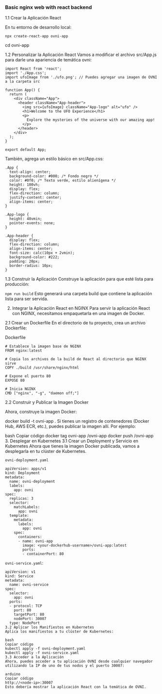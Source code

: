 ### Basic nginx web with react backend

1.1 Crear la Aplicación React

En tu entorno de desarrollo local:

`npx create-react-app ovni-app`

cd ovni-app

1.2 Personalizar la Aplicación React
Vamos a modificar el archivo src/App.js para darle una apariencia de temática ovni:

```
import React from 'react';
import './App.css';
import ufoImage from './ufo.png'; // Puedes agregar una imagen de OVNI a la carpeta src

function App() {
  return (
    <div className="App">
      <header className="App-header">
        <img src={ufoImage} className="App-logo" alt="ufo" />
        <h1>Welcome to the UFO Experience</h1>
        <p>
          Explore the mysteries of the universe with our amazing app!
        </p>
      </header>
    </div>
  );
}

export default App;
```

También, agrega un estilo básico en src/App.css:

```
.App {
  text-align: center;
  background-color: #000; /* Fondo negro */
  color: #0f0; /* Texto verde, estilo alienígena */
  height: 100vh;
  display: flex;
  flex-direction: column;
  justify-content: center;
  align-items: center;
}

.App-logo {
  height: 40vmin;
  pointer-events: none;
}

.App-header {
  display: flex;
  flex-direction: column;
  align-items: center;
  font-size: calc(10px + 2vmin);
  background-color: #222;
  padding: 20px;
  border-radius: 10px;
}
```

1.3 Construir la Aplicación
Construye la aplicación para que esté lista para producción:

`npm run build`
Esto generará una carpeta build que contiene la aplicación lista para ser servida.

2. Integrar la Aplicación React en NGINX
   Para servir la aplicación React con NGINX, necesitamos empaquetarla en una imagen de Docker.

2.1 Crear un Dockerfile
En el directorio de tu proyecto, crea un archivo Dockerfile:

Dockerfile

```
# Establece la imagen base de NGINX
FROM nginx:latest

# Copia los archivos de la build de React al directorio que NGINX sirve
COPY ./build /usr/share/nginx/html

# Expone el puerto 80
EXPOSE 80

# Inicia NGINX
CMD ["nginx", "-g", "daemon off;"]
```

2.2 Construir y Publicar la Imagen Docker

Ahora, construye la imagen Docker:

docker build -t ovni-app .
Si tienes un registro de contenedores (Docker Hub, AWS ECR, etc.), puedes publicar la imagen allí. Por ejemplo:

bash
Copiar código
docker tag ovni-app <your-dockerhub-username>/ovni-app
docker push <your-dockerhub-username>/ovni-app 3. Desplegar en Kubernetes
3.1 Crear un Deployment y Servicio en Kubernetes
Ahora que tienes la imagen Docker publicada, vamos a desplegarla en tu clúster de Kubernetes.

`ovni-deployment.yaml`

```
apiVersion: apps/v1
kind: Deployment
metadata:
  name: ovni-deployment
  labels:
    app: ovni
spec:
  replicas: 3
  selector:
    matchLabels:
      app: ovni
  template:
    metadata:
      labels:
        app: ovni
    spec:
      containers:
      - name: ovni-app
        image: <your-dockerhub-username>/ovni-app:latest
        ports:
        - containerPort: 80
```

`ovni-service.yaml`:

```
apiVersion: v1
kind: Service
metadata:
  name: ovni-service
spec:
  selector:
    app: ovni
  ports:
  - protocol: TCP
    port: 80
    targetPort: 80
    nodePort: 30007
  type: NodePort
3.2 Aplicar los Manifiestos en Kubernetes
Aplica los manifiestos a tu clúster de Kubernetes:

bash
Copiar código
kubectl apply -f ovni-deployment.yaml
kubectl apply -f ovni-service.yaml
3.3 Acceder a la Aplicación
Ahora, puedes acceder a tu aplicación OVNI desde cualquier navegador utilizando la IP de uno de tus nodos y el puerto 30007:

arduino
Copiar código
http://<node-ip>:30007
Esto debería mostrar la aplicación React con la temática de OVNI.
```
